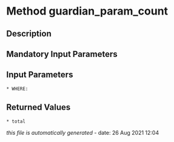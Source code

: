 # Method guardian_param_count

## Description
	

## Mandatory Input Parameters

## Input Parameters
	* WHERE:

## Returned Values
	* total


*this file is automatically generated* - date: 26 Aug 2021 12:04